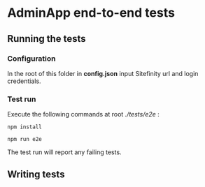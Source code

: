 # AdminApp end-to-end tests

## Running the tests

### Configuration

In the root of this folder in **config.json** input Sitefinity url and login credentials.

### Test run

Execute the following commands at root _./tests/e2e_ :

```
npm install
```

```
npm run e2e
```

The test run will report any failing tests.

## Writing tests
